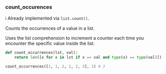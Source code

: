 ### count_occurences

:information_source: Already implemented via `list.count()`.

Counts the occurrences of a value in a list.

Uses the list comprehension to increment a counter each time you encounter the specific value inside the list.

```python
def count_occurrences(lst, val):
    return len([x for x in lst if x == val and type(x) == type(val)])
```

```python
count_occurrences([1, 1, 2, 1, 2, 3], 1) # 3
```
